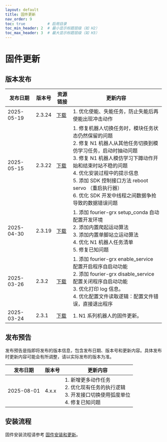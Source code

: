 ```yaml
---
layout: default
title: 固件更新
nav_order: 9
toc: true          # 启用目录
toc_min_header: 2  # 最小显示标题层级（如 H2）
toc_max_header: 3  # 最大显示标题层级（如 H3）
---
```


# 固件更新

## 版本发布

| 发布日期       | 版本号    | 资源链接                                                                                         | 更新内容                                                                                                                                                                                                               |
|------------|--------|----------------------------------------------------------------------------------------------|--------------------------------------------------------------------------------------------------------------------------------------------------------------------------------------------------------------------|
| 2025-05-19 | 2.3.24 | [下载](https://fourier-grx-1302548221.cos.ap-shanghai.myqcloud.com/grx/fourier-grx-2.3.24.deb) | 1. 优化使能、失能任务，防止失能后再使能出现冲击动作                                                                                                                                                                                        |
| 2025-05-15 | 2.3.22 | [下载](https://fourier-grx-1302548221.cos.ap-shanghai.myqcloud.com/grx/fourier-grx-2.3.22.deb) | 1. 修复机器人切换任务时，模块任务状态仍然保留的问题 <br/> 2. 修复 N1 机器人从其他任务切换到模仿学习任务，启动时抽动问题 <br/> 3. 修复 N1 机器人模仿学习下蹲动作开始和结束时站不稳的问题 <br/> 4. 优化安装过程中的提示信息 <br/> 5. 添加 SDK 控制接口方法 reboot servo （重启执行器） <br/> 6. 优化 SDK 开发中线程之间数据争抢导致的数据错误问题 |
| 2025-04-30 | 2.3.19 | [下载](https://fourier-grx-1302548221.cos.ap-shanghai.myqcloud.com/grx/fourier-grx-2.3.19.deb) | 1. 添加 fourier-grx setup_conda 自动配置开发环境 <br/> 2. 添加内置爬起运动算法 <br/> 3. 添加内置单脚站立运动算法 <br/> 4. 优化 N1 机器人任务清单 <br/> 5. 修复已知问题                                                                                            |
| 2025-03-26 | 2.3.2  | [下载](https://fourier-grx-1302548221.cos.ap-shanghai.myqcloud.com/grx/fourier-grx-2.3.2.deb)  | 1. 添加 fourier-grx enable_service 配置开启程序自启动功能 <br/> 2. 添加 fourier-grx disable_service 配置关闭程序自启动功能 <br/> 3. 优化打印 log 信息。 <br/> 4. 优化配置文件读取逻辑：配置文件错误，直接退出程序                                                           |
| 2025-03-24 | 2.3.1  | [下载](https://fourier-grx-1302548221.cos.ap-shanghai.myqcloud.com/grx/fourier-grx-2.3.1.deb)  | 1. N1 系列机器人的固件更新。                                                                                                                                                                                                  |

## 发布预告

发布预告是指即将发布的版本信息，包含发布日期、版本号和更新内容。具体发布时更新内容可能会有所调整，请以实际发布的版本为准。

| 发布日期       | 版本号   | 更新内容                                                                   |
|------------|-------|------------------------------------------------------------------------|
| 2025-08-01 | 4.x.x | 1. 新增更多动作任务 <br/> 2. 优化现有任务的执行逻辑 <br/> 3. 开发接口切换使用弧度单位 <br/> 4. 修复已知问题 |

## 安装流程

固件安装流程请参考 [固件安装和更新](/fourier-grx-N1/docs/usage#固件安装和更新)。